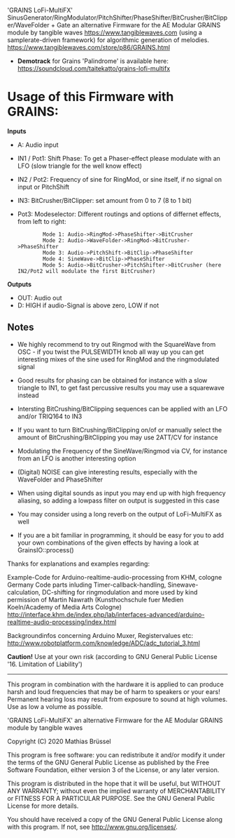 'GRAINS LoFi-MultiFX' SinusGenerator/RingModulator/PitchShifter/PhaseShifter/BitCrusher/BitClipper/WaveFolder + Gate
an alternative Firmware for the AE Modular GRAINS module by tangible waves https://www.tangiblewaves.com (using a samplerate-driven framework) for algorithmic generation of melodies. 
https://www.tangiblewaves.com/store/p86/GRAINS.html

* __Demotrack__ for Grains 'Palindrome' is available here: https://soundcloud.com/taitekatto/grains-lofi-multifx

# Usage of this Firmware with GRAINS:

__Inputs__

* A:          Audio input
* IN1 / Pot1: Shift Phase: To get a Phaser-effect please modulate with an LFO (slow triangle for the well know effect)
* IN2 / Pot2: Frequency of sine for RingMod, or sine itself, if no signal on input or PitchShift
* IN3:        BitCrusher/BitClipper: set amount from 0 to 7 (8 to 1 bit)
* Pot3:       Modeselector: Different routings and options of differnet effects, from left to right:
 
              Mode 1: Audio->RingMod->PhaseShifter->BitCrusher                    
              Mode 2: Audio->WaveFolder->RingMod->BitCrusher->PhaseShifter
              Mode 3: Audio->PitchShift->BitClip->PhaseShifter                                                  
              Mode 4: SineWave->BitClip->PhaseShifter                                                   
              Mode 5: Audio->BitCrusher->PitchShifter->BitCrusher (here IN2/Pot2 will modulate the first BitCrusher)

__Outputs__

* OUT:        Audio out 
* D:          HIGH if audio-Signal is above zero, LOW if not

## Notes

* We highly recommend to try out Ringmod with the SquareWave from OSC - if you twist the PULSEWIDTH knob all way up you can get interesting mixes of the sine used for RingMod and the ringmodulated signal
* Good results for phasing can be obtained for instance with a slow triangle to IN1, to get fast percussive results you may use a squarewave instead
* Intersting BitCrushing/BitClipping sequences can be applied with an LFO and/or TRIQ164 to IN3
* If you want to turn BitCrushing/BitClipping on/of or manually select the amount of BitCrushing/BitClipping you may use 2ATT/CV for instance
* Modulating the Frequency of the SineWave/Ringmod via CV, for instance from an LFO is another interesting option
* (Digital) NOISE can give interesting results, especially with the WaveFolder and PhaseShifter
* When using digital sounds as input you may end up with high frequency aliasing, so adding a lowpass filter on output is suggested in this case
* You may consider using a long reverb on the output of LoFi-MultiFX as well

* If you are a bit familiar in programming, it should be easy for you to add your own combinations of the given effects by having a look at GrainsIO::process()

Thanks for explanations and examples regarding:

Example-Code for Arduino-realtime-audio-processing from KHM, cologne Germany
Code parts inluding Timer-callback-handling, Sinewave-calculation, DC-shifting for ringmodulation and more used by kind permission of Martin Nawrath (Kunsthochschule fuer Medien Koeln/Academy of Media Arts Cologne) 
http://interface.khm.de/index.php/lab/interfaces-advanced/arduino-realtime-audio-processing/index.html

Backgroundinfos concerning Arduino Muxer, Registervalues etc: 
http://www.robotplatform.com/knowledge/ADC/adc_tutorial_3.html

__Caution!__ Use at your own risk (according to GNU General Public License '16. Limitation of Liability')

-------------------------------------------------------------  

This program in combination with the hardware it is applied to can produce harsh and loud frequencies that may be of harm to speakers or your ears! Permanent hearing loss may result from exposure to sound at high volumes. Use as low a volume as possible.

'GRAINS LoFi-MultiFX' an alternative Firmware for the AE Modular GRAINS module by tangible waves

Copyright (C) 2020  Mathias Brüssel

This program is free software: you can redistribute it and/or modify
it under the terms of the GNU General Public License as published by
the Free Software Foundation, either version 3 of the License, or
any later version.

This program is distributed in the hope that it will be useful,
but WITHOUT ANY WARRANTY; without even the implied warranty of
MERCHANTABILITY or FITNESS FOR A PARTICULAR PURPOSE.  See the
GNU General Public License for more details.

You should have received a copy of the GNU General Public License
along with this program.  If not, see <http://www.gnu.org/licenses/>.
